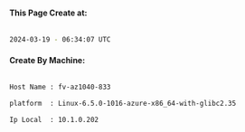 
   
#### This Page Create at:

```bash

2024-03-19 - 06:34:07 UTC

```

#### Create By Machine:

```bash

Host Name : fv-az1040-833

platform  : Linux-6.5.0-1016-azure-x86_64-with-glibc2.35

Ip Local  : 10.1.0.202

```

